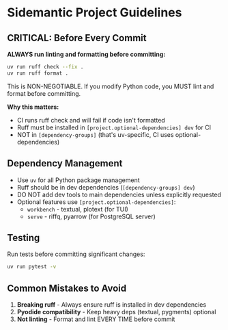 # Sidemantic Project Guidelines

## CRITICAL: Before Every Commit

**ALWAYS run linting and formatting before committing:**

```bash
uv run ruff check --fix .
uv run ruff format .
```

This is NON-NEGOTIABLE. If you modify Python code, you MUST lint and format before committing.

**Why this matters:**
- CI runs ruff check and will fail if code isn't formatted
- Ruff must be installed in `[project.optional-dependencies] dev` for CI
- NOT in `[dependency-groups]` (that's uv-specific, CI uses optional-dependencies)

## Dependency Management

- Use `uv` for all Python package management
- Ruff should be in dev dependencies (`[dependency-groups] dev`)
- DO NOT add dev tools to main dependencies unless explicitly requested
- Optional features use `[project.optional-dependencies]`:
  - `workbench` - textual, plotext (for TUI)
  - `serve` - riffq, pyarrow (for PostgreSQL server)

## Testing

Run tests before committing significant changes:
```bash
uv run pytest -v
```

## Common Mistakes to Avoid

1. **Breaking ruff** - Always ensure ruff is installed in dev dependencies
2. **Pyodide compatibility** - Keep heavy deps (textual, pygments) optional
3. **Not linting** - Format and lint EVERY TIME before commit
